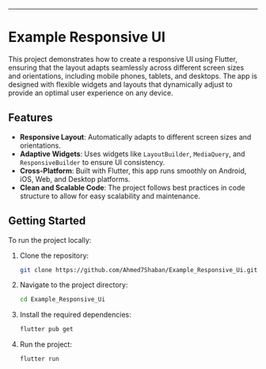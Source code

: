 

---

# Example Responsive UI

This project demonstrates how to create a responsive UI using Flutter, ensuring that the layout adapts seamlessly across different screen sizes and orientations, including mobile phones, tablets, and desktops. The app is designed with flexible widgets and layouts that dynamically adjust to provide an optimal user experience on any device.

## Features

- **Responsive Layout**: Automatically adapts to different screen sizes and orientations.
- **Adaptive Widgets**: Uses widgets like `LayoutBuilder`, `MediaQuery`, and `ResponsiveBuilder` to ensure UI consistency.
- **Cross-Platform**: Built with Flutter, this app runs smoothly on Android, iOS, Web, and Desktop platforms.
- **Clean and Scalable Code**: The project follows best practices in code structure to allow for easy scalability and maintenance.

## Getting Started

To run the project locally:

1. Clone the repository:
   ```bash
   git clone https://github.com/Ahmed7Shaban/Example_Responsive_Ui.git
   ```
2. Navigate to the project directory:
   ```bash
   cd Example_Responsive_Ui
   ```
3. Install the required dependencies:
   ```bash
   flutter pub get
   ```
4. Run the project:
   ```bash
   flutter run
   ```

  ```
